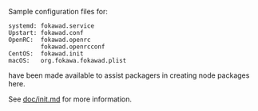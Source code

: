 Sample configuration files for:
```
systemd: fokawad.service
Upstart: fokawad.conf
OpenRC:  fokawad.openrc
         fokawad.openrcconf
CentOS:  fokawad.init
macOS:   org.fokawa.fokawad.plist
```
have been made available to assist packagers in creating node packages here.

See [doc/init.md](../../doc/init.md) for more information.

